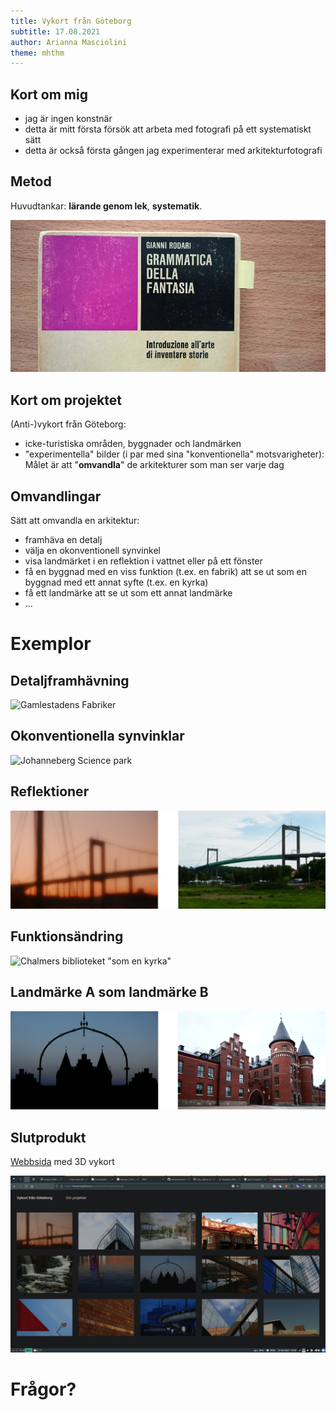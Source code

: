 ```yaml
---
title: Vykort från Göteborg
subtitle: 17.08.2021
author: Arianna Masciolini
theme: mhthm
---
```


## Kort om mig
- jag är ingen konstnär
- detta är mitt första försök att arbeta med fotografi på ett systematiskt sätt
- detta är också första gången jag experimenterar med arkitekturfotografi

## Metod
Huvudtankar: __lärande genom lek__, __systematik__.

![](../figures/rodari.jpg)

## Kort om projektet
(Anti-)vykort från Göteborg:
  
- icke-turistiska områden, byggnader och landmärken
- "experimentella" bilder (i par med sina "konventionella" motsvarigheter): Målet är att "__omvandla__" de arkitekturer som man ser varje dag

## Omvandlingar
Sätt att omvandla en arkitektur:

- framhäva en detalj
- välja en okonventionell synvinkel
- visa landmärket i en reflektion i vattnet eller på ett fönster
- få en byggnad med en viss funktion (t.ex. en fabrik) att se ut som en byggnad med ett annat syfte (t.ex. en kyrka)
- få ett landmärke att se ut som ett annat landmärke
- ...

# Exemplor

## Detaljframhävning
![Gamlestadens Fabriker](../figures/details.png)

## Okonventionella synvinklar
![Johanneberg Science park](../figures/viewpoints.png)

## Reflektioner
![Älvborgsbrons (reflektion på en porthål)](../figures/reflections.png)

## Funktionsändring
![Chalmers biblioteket "som en kyrka"](../figures/other-func.png)

## Landmärke A som landmärke B
![Kvibergs kasermerna "som Disneyslottet"](../figures/other-landmark.png)

## Slutprodukt
[Webbsida](harisont.github.io/postcards-from-gothenburg/) med 3D vykort

![](../figures/web.jpg)

# Frågor?